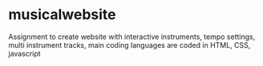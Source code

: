 # musicalwebsite
Assignment to create website with interactive instruments, tempo settings, multi instrument tracks, main coding languages are coded in HTML, CSS, javascript
